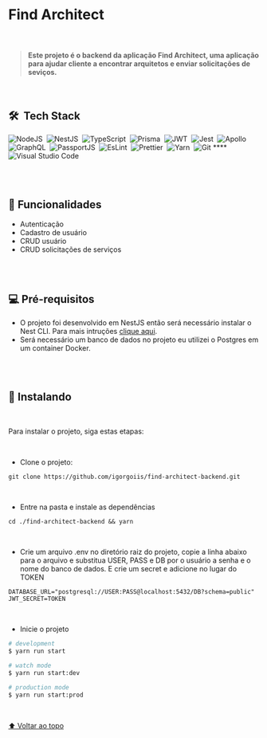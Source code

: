 # Find Architect

<br>

> #### Este projeto é o backend da aplicação Find Architect, uma aplicação para ajudar cliente a encontrar arquitetos e enviar solicitações de seviços.

<br>

## 🛠 &nbsp;Tech Stack
![NodeJS](https://img.shields.io/badge/-NodeJS-05122A?style=flat&logo=node.js)&nbsp;
![NestJS](https://img.shields.io/badge/-NestJS-05122A?style=flat&logo=nestjs)&nbsp;
![TypeScript](https://img.shields.io/badge/-TypeScript-05122A?style=flat&logo=typescript)&nbsp;
![Prisma](https://img.shields.io/badge/-Prisma-05122A?style=flat&logo=prisma)&nbsp;
![JWT](https://img.shields.io/badge/-JWT-05122A?style=flat&logo=jwt)&nbsp;
![Jest](https://img.shields.io/badge/-Jest-05122A?style=flat&logo=jest)&nbsp;
![Apollo](https://img.shields.io/badge/-Apollo%20CLI-05122A?style=flat&logo=apollo)&nbsp;
![GraphQL](https://img.shields.io/badge/-GraphQL-05122A?style=flat&logo=graphql)&nbsp;
![PassportJS](https://img.shields.io/badge/-PassportJS-05122A?style=flat&logo=passport)&nbsp;
![EsLint](https://img.shields.io/badge/-EsLint-05122A?style=flat&logo=eslint)&nbsp;
![Prettier](https://img.shields.io/badge/-Prettier-05122A?style=flat&logo=prettier)&nbsp;
![Yarn](https://img.shields.io/badge/-Yarn-05122A?style=flat&logo=yarn)&nbsp;
![Git](https://img.shields.io/badge/-Git-05122A?style=flat&logo=git)&nbsp;****
![Visual Studio Code](https://img.shields.io/badge/-Visual%20Studio%20Code-05122A?style=flat&logo=visual-studio-code&logoColor=007ACC)&nbsp;

<br>
<br>

## 🚀 Funcionalidades

- Autenticação
- Cadastro de usuário
- CRUD usuário
- CRUD solicitações de serviços

<br>
<br>

## 💻 Pré-requisitos

<!---Estes são apenas requisitos de exemplo. Adicionar, duplicar ou remover conforme necessário--->
- O projeto foi desenvolvido em NestJS então será necessário instalar o Nest CLI. Para mais intruções [clique aqui](https://docs.nestjs.com/).
- Será necessário um banco de dados no projeto eu utilizei o Postgres em um container Docker.

<br>
<br>

## 🚀 Instalando

<br>

Para instalar o projeto, siga estas etapas:

<br>

- Clone o projeto:
```
git clone https://github.com/igorgoiis/find-architect-backend.git
```

<br>

- Entre na pasta e instale as dependências
```
cd ./find-architect-backend && yarn
```
<br>

- Crie um arquivo .env no diretório raiz do projeto, copie a linha abaixo para o arquivo e substitua USER, PASS e DB por o usuário a senha e o nome do banco de dados. E crie um secret e adicione no lugar do TOKEN



```
DATABASE_URL="postgresql://USER:PASS@localhost:5432/DB?schema=public"
JWT_SECRET=TOKEN
```
<br>

- Inicie o projeto


```bash
# development
$ yarn run start

# watch mode
$ yarn run start:dev

# production mode
$ yarn run start:prod
```

<br>

[⬆ Voltar ao topo](#-find-architect)<br>